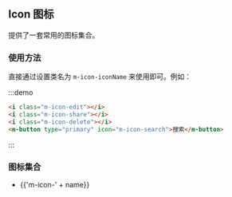 ## Icon 图标

提供了一套常用的图标集合。

### 使用方法

直接通过设置类名为 `m-icon-iconName` 来使用即可。例如：

:::demo

```html
<i class="m-icon-edit"></i>
<i class="m-icon-share"></i>
<i class="m-icon-delete"></i>
<m-button type="primary" icon="m-icon-search">搜索</m-button>
```

:::

### 图标集合

<ul class="icon-list">
  <li v-for="name in $icon" :key="name">
    <span>
      <i :class="'m-icon-' + name"></i>
      <span class="icon-name">{{'m-icon-' + name}}</span>
    </span>
  </li>
</ul>
